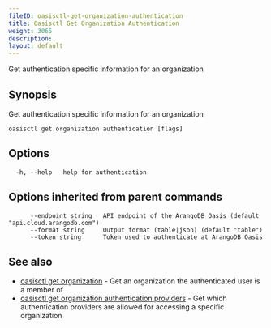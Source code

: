 ```yaml
---
fileID: oasisctl-get-organization-authentication
title: Oasisctl Get Organization Authentication
weight: 3065
description: 
layout: default
---
```

Get authentication specific information for an organization

## Synopsis

Get authentication specific information for an organization

```
oasisctl get organization authentication [flags]
```

## Options

```
  -h, --help   help for authentication
```

## Options inherited from parent commands

```
      --endpoint string   API endpoint of the ArangoDB Oasis (default "api.cloud.arangodb.com")
      --format string     Output format (table|json) (default "table")
      --token string      Token used to authenticate at ArangoDB Oasis
```

## See also

* [oasisctl get organization](oasisctl-get-organization)	 - Get an organization the authenticated user is a member of
* [oasisctl get organization authentication providers](oasisctl-get-organization-authentication-providers)	 - Get which authentication providers are allowed for accessing a specific organization

